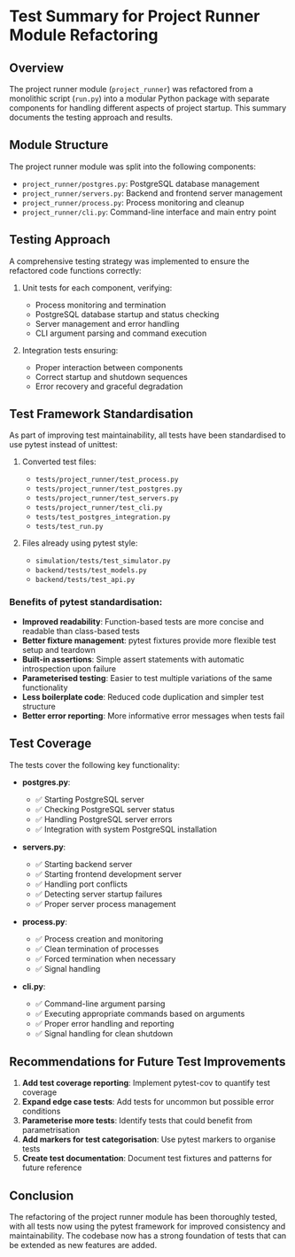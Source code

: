 # Test Summary for Project Runner Module Refactoring

## Overview

The project runner module (`project_runner`) was refactored from a monolithic script (`run.py`) into a modular Python package with separate components for handling different aspects of project startup. This summary documents the testing approach and results.

## Module Structure

The project runner module was split into the following components:

- `project_runner/postgres.py`: PostgreSQL database management
- `project_runner/servers.py`: Backend and frontend server management
- `project_runner/process.py`: Process monitoring and cleanup
- `project_runner/cli.py`: Command-line interface and main entry point

## Testing Approach

A comprehensive testing strategy was implemented to ensure the refactored code functions correctly:

1. Unit tests for each component, verifying:
   - Process monitoring and termination
   - PostgreSQL database startup and status checking
   - Server management and error handling
   - CLI argument parsing and command execution

2. Integration tests ensuring:
   - Proper interaction between components
   - Correct startup and shutdown sequences
   - Error recovery and graceful degradation

## Test Framework Standardisation

As part of improving test maintainability, all tests have been standardised to use pytest instead of unittest:

1. Converted test files:
   - `tests/project_runner/test_process.py`
   - `tests/project_runner/test_postgres.py`
   - `tests/project_runner/test_servers.py`
   - `tests/project_runner/test_cli.py`
   - `tests/test_postgres_integration.py`
   - `tests/test_run.py`

2. Files already using pytest style:
   - `simulation/tests/test_simulator.py`
   - `backend/tests/test_models.py`
   - `backend/tests/test_api.py`

### Benefits of pytest standardisation:

- **Improved readability**: Function-based tests are more concise and readable than class-based tests
- **Better fixture management**: pytest fixtures provide more flexible test setup and teardown
- **Built-in assertions**: Simple assert statements with automatic introspection upon failure
- **Parameterised testing**: Easier to test multiple variations of the same functionality
- **Less boilerplate code**: Reduced code duplication and simpler test structure
- **Better error reporting**: More informative error messages when tests fail

## Test Coverage

The tests cover the following key functionality:

- **postgres.py**:
  - ✅ Starting PostgreSQL server
  - ✅ Checking PostgreSQL server status
  - ✅ Handling PostgreSQL server errors
  - ✅ Integration with system PostgreSQL installation

- **servers.py**:
  - ✅ Starting backend server
  - ✅ Starting frontend development server
  - ✅ Handling port conflicts
  - ✅ Detecting server startup failures
  - ✅ Proper server process management

- **process.py**:
  - ✅ Process creation and monitoring
  - ✅ Clean termination of processes
  - ✅ Forced termination when necessary
  - ✅ Signal handling

- **cli.py**:
  - ✅ Command-line argument parsing
  - ✅ Executing appropriate commands based on arguments
  - ✅ Proper error handling and reporting
  - ✅ Signal handling for clean shutdown

## Recommendations for Future Test Improvements

1. **Add test coverage reporting**: Implement pytest-cov to quantify test coverage
2. **Expand edge case tests**: Add tests for uncommon but possible error conditions
3. **Parameterise more tests**: Identify tests that could benefit from parametrisation
4. **Add markers for test categorisation**: Use pytest markers to organise tests
5. **Create test documentation**: Document test fixtures and patterns for future reference

## Conclusion

The refactoring of the project runner module has been thoroughly tested, with all tests now using the pytest framework for improved consistency and maintainability. The codebase now has a strong foundation of tests that can be extended as new features are added. 